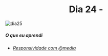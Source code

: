 
<h1 align= "center">
 <a>Dia 24 - </a>
</h1>

![dia25]()


 ##### O que eu aprendi
* *[Responsividade com @media](https://developer.mozilla.org/pt-BR/docs/Web/CSS/Media_Queries/Using_media_queries)*







